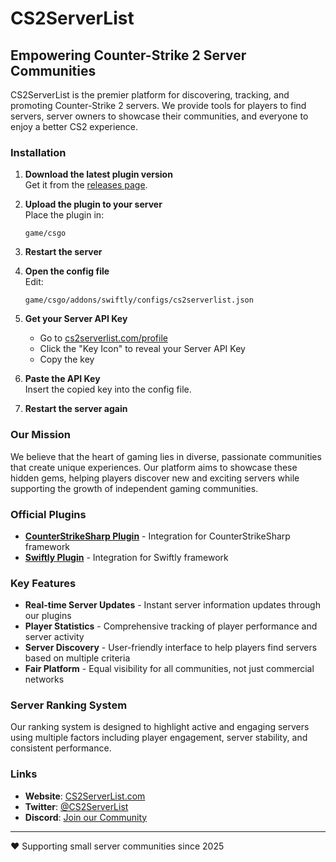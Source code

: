 # CS2ServerList

## Empowering Counter-Strike 2 Server Communities

CS2ServerList is the premier platform for discovering, tracking, and promoting Counter-Strike 2 servers. We provide tools for players to find servers, server owners to showcase their communities, and everyone to enjoy a better CS2 experience.


### Installation

1. **Download the latest plugin version**  
   Get it from the [releases page](https://github.com/CS2ServersList/swiftly/releases).

2. **Upload the plugin to your server**  
   Place the plugin in:  
   ```
   game/csgo
   ```

3. **Restart the server**

4. **Open the config file**  
   Edit:  
   ```
   game/csgo/addons/swiftly/configs/cs2serverlist.json
   ```

5. **Get your Server API Key**  
   - Go to [cs2serverlist.com/profile](https://cs2serverlist.com/profile)
   - Click the "Key Icon" to reveal your Server API Key
   - Copy the key

6. **Paste the API Key**  
   Insert the copied key into the config file.

7. **Restart the server again**


###  Our Mission

We believe that the heart of gaming lies in diverse, passionate communities that create unique experiences. Our platform aims to showcase these hidden gems, helping players discover new and exciting servers while supporting the growth of independent gaming communities.

### Official Plugins

- **[CounterStrikeSharp Plugin](https://github.com/CS2ServersList/CounterStrikeSharp)** - Integration for CounterStrikeSharp framework
- **[Swiftly Plugin](https://github.com/cs2serverlist/swiftly)** - Integration for Swiftly framework

### Key Features

- **Real-time Server Updates** - Instant server information updates through our plugins
- **Player Statistics** - Comprehensive tracking of player performance and server activity
- **Server Discovery** - User-friendly interface to help players find servers based on multiple criteria
- **Fair Platform** - Equal visibility for all communities, not just commercial networks

### Server Ranking System

Our ranking system is designed to highlight active and engaging servers using multiple factors including player engagement, server stability, and consistent performance.

### Links

- **Website**: [CS2ServerList.com](https://cs2serverlist.com)
- **Twitter**: [@CS2ServerList](https://twitter.com/cs2serverlist)
- **Discord**: [Join our Community](https://discord.com/invite/QZASRW2qbQ)

---

❤️ Supporting small server communities since 2025